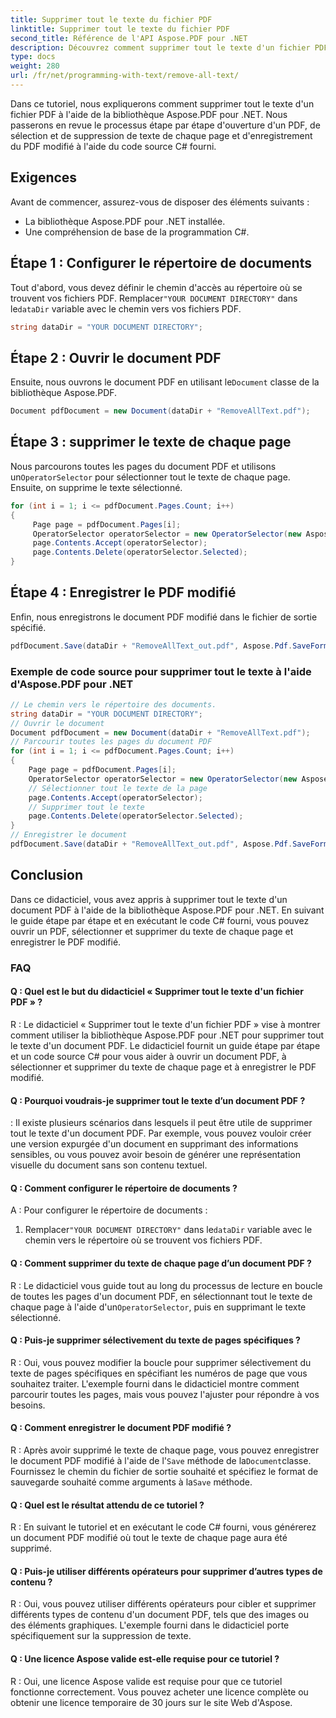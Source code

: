 ```yaml
---
title: Supprimer tout le texte du fichier PDF
linktitle: Supprimer tout le texte du fichier PDF
second_title: Référence de l'API Aspose.PDF pour .NET
description: Découvrez comment supprimer tout le texte d'un fichier PDF à l'aide d'Aspose.PDF pour .NET.
type: docs
weight: 280
url: /fr/net/programming-with-text/remove-all-text/
---
```

Dans ce tutoriel, nous expliquerons comment supprimer tout le texte d'un fichier PDF à l'aide de la bibliothèque Aspose.PDF pour .NET. Nous passerons en revue le processus étape par étape d'ouverture d'un PDF, de sélection et de suppression de texte de chaque page et d'enregistrement du PDF modifié à l'aide du code source C# fourni.

## Exigences

Avant de commencer, assurez-vous de disposer des éléments suivants :

- La bibliothèque Aspose.PDF pour .NET installée.
- Une compréhension de base de la programmation C#.

## Étape 1 : Configurer le répertoire de documents

 Tout d'abord, vous devez définir le chemin d'accès au répertoire où se trouvent vos fichiers PDF. Remplacer`"YOUR DOCUMENT DIRECTORY"` dans le`dataDir` variable avec le chemin vers vos fichiers PDF.

```csharp
string dataDir = "YOUR DOCUMENT DIRECTORY";
```

## Étape 2 : Ouvrir le document PDF

 Ensuite, nous ouvrons le document PDF en utilisant le`Document` classe de la bibliothèque Aspose.PDF.

```csharp
Document pdfDocument = new Document(dataDir + "RemoveAllText.pdf");
```

## Étape 3 : supprimer le texte de chaque page

 Nous parcourons toutes les pages du document PDF et utilisons un`OperatorSelector` pour sélectionner tout le texte de chaque page. Ensuite, on supprime le texte sélectionné.

```csharp
for (int i = 1; i <= pdfDocument.Pages.Count; i++)
{
     Page page = pdfDocument.Pages[i];
     OperatorSelector operatorSelector = new OperatorSelector(new Aspose.Pdf.Operators.TextShowOperator());
     page.Contents.Accept(operatorSelector);
     page.Contents.Delete(operatorSelector.Selected);
}
```

## Étape 4 : Enregistrer le PDF modifié

Enfin, nous enregistrons le document PDF modifié dans le fichier de sortie spécifié.

```csharp
pdfDocument.Save(dataDir + "RemoveAllText_out.pdf", Aspose.Pdf.SaveFormat.Pdf);
```

### Exemple de code source pour supprimer tout le texte à l'aide d'Aspose.PDF pour .NET 
```csharp
// Le chemin vers le répertoire des documents.
string dataDir = "YOUR DOCUMENT DIRECTORY";
// Ouvrir le document
Document pdfDocument = new Document(dataDir + "RemoveAllText.pdf");
// Parcourir toutes les pages du document PDF
for (int i = 1; i <= pdfDocument.Pages.Count; i++)
{
	Page page = pdfDocument.Pages[i];
	OperatorSelector operatorSelector = new OperatorSelector(new Aspose.Pdf.Operators.TextShowOperator());
	// Sélectionner tout le texte de la page
	page.Contents.Accept(operatorSelector);
	// Supprimer tout le texte
	page.Contents.Delete(operatorSelector.Selected);
}
// Enregistrer le document
pdfDocument.Save(dataDir + "RemoveAllText_out.pdf", Aspose.Pdf.SaveFormat.Pdf);
```

## Conclusion

Dans ce didacticiel, vous avez appris à supprimer tout le texte d'un document PDF à l'aide de la bibliothèque Aspose.PDF pour .NET. En suivant le guide étape par étape et en exécutant le code C# fourni, vous pouvez ouvrir un PDF, sélectionner et supprimer du texte de chaque page et enregistrer le PDF modifié.

### FAQ

#### Q : Quel est le but du didacticiel « Supprimer tout le texte d'un fichier PDF » ?

R : Le didacticiel « Supprimer tout le texte d'un fichier PDF » vise à montrer comment utiliser la bibliothèque Aspose.PDF pour .NET pour supprimer tout le texte d'un document PDF. Le didacticiel fournit un guide étape par étape et un code source C# pour vous aider à ouvrir un document PDF, à sélectionner et supprimer du texte de chaque page et à enregistrer le PDF modifié.

#### Q : Pourquoi voudrais-je supprimer tout le texte d’un document PDF ?

: Il existe plusieurs scénarios dans lesquels il peut être utile de supprimer tout le texte d'un document PDF. Par exemple, vous pouvez vouloir créer une version expurgée d'un document en supprimant des informations sensibles, ou vous pouvez avoir besoin de générer une représentation visuelle du document sans son contenu textuel.

#### Q : Comment configurer le répertoire de documents ?

A : Pour configurer le répertoire de documents :

1.  Remplacer`"YOUR DOCUMENT DIRECTORY"` dans le`dataDir` variable avec le chemin vers le répertoire où se trouvent vos fichiers PDF.

#### Q : Comment supprimer du texte de chaque page d’un document PDF ?

 R : Le didacticiel vous guide tout au long du processus de lecture en boucle de toutes les pages d'un document PDF, en sélectionnant tout le texte de chaque page à l'aide d'un`OperatorSelector`, puis en supprimant le texte sélectionné.

#### Q : Puis-je supprimer sélectivement du texte de pages spécifiques ?

R : Oui, vous pouvez modifier la boucle pour supprimer sélectivement du texte de pages spécifiques en spécifiant les numéros de page que vous souhaitez traiter. L'exemple fourni dans le didacticiel montre comment parcourir toutes les pages, mais vous pouvez l'ajuster pour répondre à vos besoins.

#### Q : Comment enregistrer le document PDF modifié ?

 R : Après avoir supprimé le texte de chaque page, vous pouvez enregistrer le document PDF modifié à l'aide de l'`Save` méthode de la`Document`classe. Fournissez le chemin du fichier de sortie souhaité et spécifiez le format de sauvegarde souhaité comme arguments à la`Save` méthode.

#### Q : Quel est le résultat attendu de ce tutoriel ?

R : En suivant le tutoriel et en exécutant le code C# fourni, vous générerez un document PDF modifié où tout le texte de chaque page aura été supprimé.

#### Q : Puis-je utiliser différents opérateurs pour supprimer d’autres types de contenu ?

R : Oui, vous pouvez utiliser différents opérateurs pour cibler et supprimer différents types de contenu d'un document PDF, tels que des images ou des éléments graphiques. L'exemple fourni dans le didacticiel porte spécifiquement sur la suppression de texte.

#### Q : Une licence Aspose valide est-elle requise pour ce tutoriel ?

R : Oui, une licence Aspose valide est requise pour que ce tutoriel fonctionne correctement. Vous pouvez acheter une licence complète ou obtenir une licence temporaire de 30 jours sur le site Web d'Aspose.